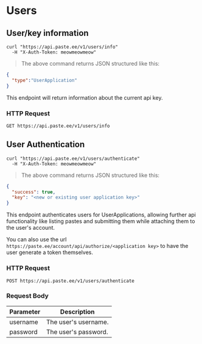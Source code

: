 # Users

## User/key information

```shell
curl "https://api.paste.ee/v1/users/info"
  -H "X-Auth-Token: meowmeowmeow"
```

> The above command returns JSON structured like this:

```json
{
  "type":"UserApplication"
}
```

This endpoint will return information about the current api key.

### HTTP Request

`GET https://api.paste.ee/v1/users/info`

## User Authentication

```shell
curl "https://api.paste.ee/v1/users/authenticate"
  -H "X-Auth-Token: meowmeowmeow"
```

> The above command returns JSON structured like this:

```json
{
  "success": true,
  "key": "<new or existing user application key>"
}
```

This endpoint authenticates users for UserApplications, allowing further api functionality like listing pastes and submitting them while attaching them to the user's account.

You can also use the url `https://paste.ee/account/api/authorize/<application key>` to have the user generate a token themselves.

### HTTP Request

`POST https://api.paste.ee/v1/users/authenticate`

### Request Body

Parameter | Description
--------- | ------------
username | The user's username.
password | The user's password.
